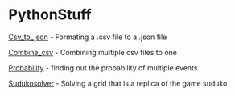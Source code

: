 # PythonStuff

[Csv_to_json](Csv_to_json.py) - Formating a .csv file to a .json file

[Combine_csv](combine_csv.py) - Combining multiple csv files to one

[Probability](probability.py) - finding out the probability of multiple events

[Sudukosolver](sudukosolver.py) - Solving a grid that is a replica of the game suduko
